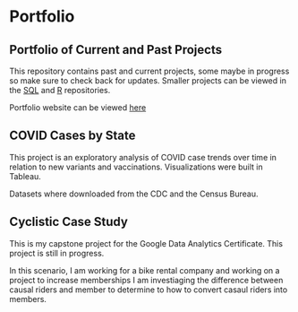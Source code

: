 # Portfolio
## Portfolio of Current and Past Projects

This repository contains past and current projects, some maybe in progress so make sure to check back for updates.
Smaller projects can be viewed in the [SQL](https://github.com/tchristensen77/SQL) and [R](https://github.com/tchristensen77/R) repositories.

Portfolio website can be viewed [here](https://tdemarree17.wixsite.com/trena-christensen)

## COVID Cases by State

This project is an exploratory analysis of COVID case trends over time in relation to new variants and vaccinations. Visualizations were built in Tableau.

Datasets where downloaded from the CDC and the Census Bureau.

## Cyclistic Case Study

This is my capstone project for the Google Data Analytics Certificate. This project is still in progress.

In this scenario, I am working for a bike rental company and working on a project to increase memberships
I am investiaging the difference between causal riders and member to determine to how to convert casaul riders into members.


